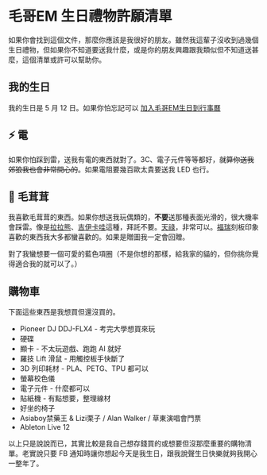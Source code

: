 # 毛哥EM 生日禮物許願清單

如果你會找到這個文件，那麼你應該是我很好的朋友。雖然我這輩子沒收到過幾個生日禮物，但如果你不知道要送我什麼，或是你的朋友興趣跟我類似但不知道送甚麼，這個清單或許可以幫助你。

## 我的生日

我的生日是 5 月 12 日。如果你怕忘記可以 [加入毛哥EM生日到行事曆](https://calendar.google.com/calendar/r/eventedit?text=毛哥EM生日&dates=20070512T000000Z/20070512T010000Z&recur=RRULE:FREQ=YEARLY)

## ⚡️ 電
如果你怕踩到雷，送我有電的東西就對了。3C、電子元件等等都好，~~就算你送我郊狼我也會非常開心的~~。如果電阻要幾百歐太貴要送我 LED 也行。

## 🦊 毛茸茸

我喜歡毛茸茸的東西。如果你想送我玩偶類的，**不要**送那種表面光滑的，很大機率會踩雷。像是[拉拉熊](https://www.google.com/search?q=%E6%8B%89%E6%8B%89%E7%86%8A)、[吉伊卡哇](https://www.google.com/search?q=%E5%90%89%E4%BC%8A%E5%8D%A1%E5%93%87)這種，拜託不要。[天祿](https://www.google.com/search?q=%E6%9C%89%E7%8D%B8%E7%84%89+%E5%A4%A9%E7%A5%BF&udm=2)，非常可以。[福瑞](https://emtech.cc/post/furry-intro/)刻板印象喜歡的東西我大多都蠻喜歡的。如果是贈圖我一定會回贈。

對了我蠻想要一個可愛的藍色項圈（不是你想的那樣，給我家的貓的，但你挑你覺得適合我的就可以了。）

## 購物車

下面這些東西是我想買但還沒買的。

* Pioneer DJ DDJ-FLX4 - 考完大學想買來玩
* 硬碟
* 顯卡 - 不太玩遊戲、跑跑 AI 就好
* 羅技 Lift 滑鼠 - 用觸控板手快斷了
* 3D 列印耗材 - PLA、PETG、TPU 都可以
* 螢幕校色儀
* 電子元件 - 什麼都可以
* 貼紙機 - 有點想要，整理線材
* 好坐的椅子
* Asiaboy禁藥王 & Lizi栗子 / Alan Walker / 草東演唱會門票
* Ableton Live 12

以上只是說說而已，其實比較是我自己想存錢買的或想要但沒那麼重要的購物清單。老實說只要 FB 通知時讓你想起今天是我生日，跟我說聲生日快樂就夠我開心一整年了。
